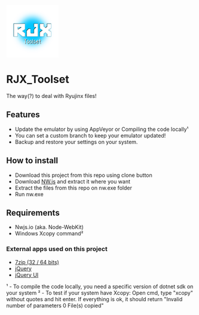 <img src="https://raw.githubusercontent.com/themitosan/RJX_Toolset/master/App/img/logo.png" width="140" height="140">

# RJX_Toolset
The way(?) to deal with Ryujinx files!

## Features
- Update the emulator by using AppVeyor or Compiling the code locally¹
- You can set a custom branch to keep your emulator updated!
- Backup and restore your settings on your system.

## How to install
- Download this project from this repo using clone button
- Download <a href="https://nwjs.io/" target="_blank">NW.js</a> and extract it where you want
- Extract the files from this repo on nw.exe folder
- Run nw.exe

## Requirements
- Nwjs.io (aka. Node-WebKit)
- Windows Xcopy command²

### External apps used on this project
- <a href="https://www.7-zip.org/">7zip (32 / 64 bits)</a>
- <a href="https://jquery.com/">jQuery</a>
- <a href="https://jqueryui.com/">jQuery UI</a>

¹ - To compile the code locally, you need a specific version of dotnet sdk on your system
² - To test if your system have Xcopy: Open cmd, type "xcopy" without quotes and hit enter. If everything is ok, it should return "Invalid number of parameters 0 File(s) copied"